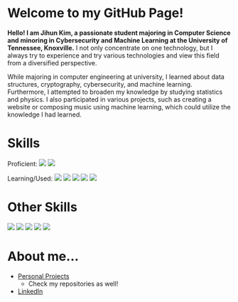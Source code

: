 # Welcome to my GitHub Page!

**Hello! I am Jihun Kim, a passionate student majoring in Computer Science and minoring in Cybersecurity and Machine Learning at the University of Tennessee, Knoxville.** I not only concentrate on one technology, but I always try to experience and try various technologies and view this field from a diversified perspective. 

While majoring in computer engineering at university, I learned about data structures, cryptography, cybersecurity, and machine learning. Furthermore, I attempted to broaden my knowledge by studying statistics and physics. I also participated in various projects, such as creating a website or composing music using machine learning, which could utilize the knowledge I had learned.

# Skills
Proficient:
<img src="https://img.shields.io/badge/C++-00599C?style=flat-square&logo=C%2B%2B&logoColor=white"/></a>
<img src="https://img.shields.io/badge/Python-3776AB?style=flat-square&logo=python&logoColor=white"/></a>

Learning/Used:
<img src="https://img.shields.io/badge/C-A8B9CC?style=flat-square&logo=C&logoColor=white"/></a>
<img src="https://img.shields.io/badge/C_Sharp-239120?style=flat-square&logo=csharp&logoColor=white"/></a>
<img src="https://img.shields.io/badge/Go-00ADD8?style=flat-square&logo=go&logoColor=white"/></a>
<img src="https://img.shields.io/badge/Typescript-3178C6?style=flat-square&logo=typescript&logoColor=white"/></a>
<img src="https://img.shields.io/badge/Sass-CC6699?style=flat-square&logo=sass&logoColor=white"/></a>

# Other Skills
<img src="https://img.shields.io/badge/Excel-217346?style=flat-square&logo=microsoftexcel&logoColor=white"/></a>
<img src="https://img.shields.io/badge/VS_Code-007ACC?style=flat-square&logo=visualstudiocode&logoColor=white"/></a>
<img src="https://img.shields.io/badge/Github-181717?style=flat-square&logo=github&logoColor=white"/></a>
<img src="https://img.shields.io/badge/Gitlab-FC6D26?style=flat-square&logo=gitlab&logoColor=white"/></a>
<img src="https://img.shields.io/badge/Jupyter_Notebook-F37626?style=flat-square&logo=jupyter&logoColor=white"/></a>

# About me...
- [Personal Projects](https://www.notion.so/38d713a7a15444e3b93f6999ff29e284?v=348df73b8b5b49158586d3ba11b25865)
  - Check my repositories as well!
- [LinkedIn](https://www.linkedin.com/in/jihun-kim-2b9820254/)
